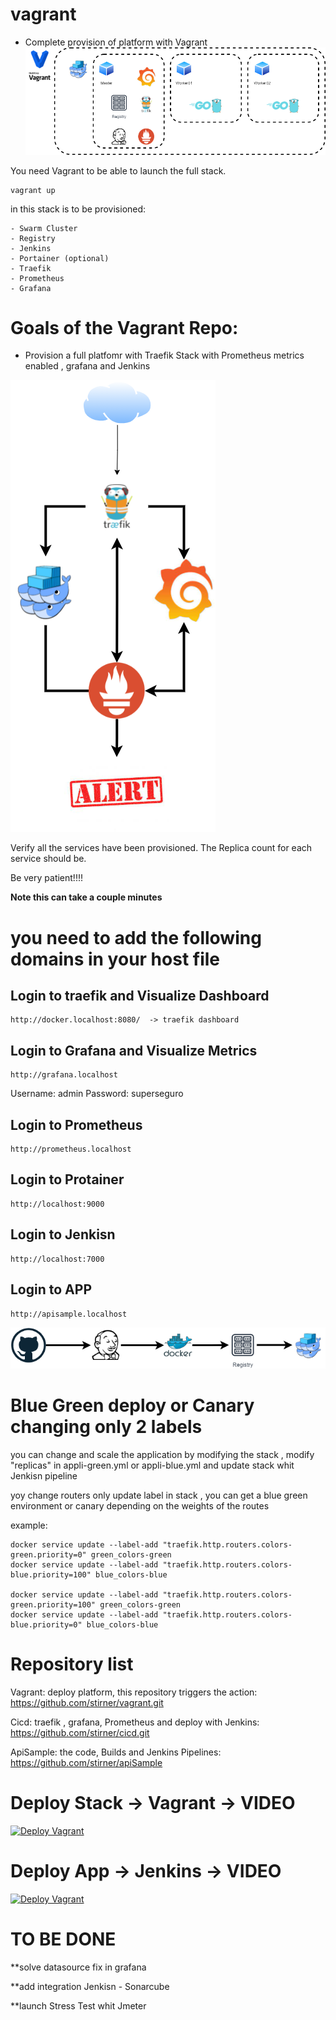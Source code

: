 # vagrant

* Complete provision of platform with Vagrant
![Vagrant Diagrom](./img/vagrant.png)

You need Vagrant to be able to launch the full stack.

    vagrant up

in this stack is to be provisioned:

    - Swarm Cluster
    - Registry
    - Jenkins
    - Portainer (optional)
    - Traefik
    - Prometheus
    - Grafana



# Goals of the Vagrant Repo:

* Provision a full platfomr with Traefik Stack with Prometheus metrics enabled , grafana and Jenkins

![WorkFlow Diagram](./img/workflow.png)

Verify all the services have been provisioned. The Replica count for each service should be.

Be very patient!!!!

**Note this can take a couple minutes**

# you need to add the following domains in your host file

## Login to traefik and Visualize Dashboard

    http://docker.localhost:8080/  -> traefik dashboard

## Login to Grafana and Visualize Metrics

    http://grafana.localhost

Username: admin
Password: superseguro

## Login to Prometheus

    http://prometheus.localhost

## Login to Protainer

    http://localhost:9000

## Login to Jenkisn

    http://localhost:7000

## Login to APP

    http://apisample.localhost

![WorkFlow Diagram](./img/deploy.png)

# Blue Green deploy or Canary changing only 2 labels

you can change and scale the application by modifying the stack , modify "replicas" in appli-green.yml or appli-blue.yml and update stack whit Jenkisn pipeline 

yoy change routers only update label in stack , you can get a blue green environment or canary depending on the weights of the routes

example:

    docker service update --label-add "traefik.http.routers.colors-green.priority=0" green_colors-green
    docker service update --label-add "traefik.http.routers.colors-blue.priority=100" blue_colors-blue

    docker service update --label-add "traefik.http.routers.colors-green.priority=100" green_colors-green
    docker service update --label-add "traefik.http.routers.colors-blue.priority=0" blue_colors-blue

# Repository list

Vagrant: deploy platform, this repository triggers the action:
    https://github.com/stirner/vagrant.git

Cicd: traefik , grafana, Prometheus and deploy with Jenkins:
    https://github.com/stirner/cicd.git

ApiSample: the code, Builds and Jenkins Pipelines: 
    https://github.com/stirner/apiSample

# Deploy Stack -> Vagrant -> VIDEO 

[![Deploy Vagrant](https://img.youtube.com/vi/SYDjJjGHqWQ/mq3.jpg)](https://www.youtube.com/watch?v=SYDjJjGHqWQ)

# Deploy App -> Jenkins -> VIDEO

[![Deploy Vagrant](https://img.youtube.com/vi/BQbzubuex9E/mq3.jpg)](https://www.youtube.com/watch?v=BQbzubuex9E)


# TO BE DONE

**solve datasource fix in grafana

**add integration Jenkisn - Sonarcube 

**launch Stress Test whit Jmeter 




